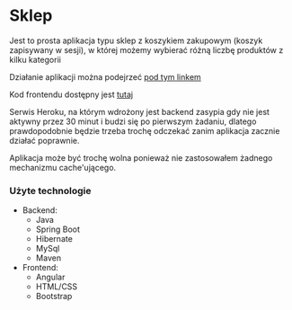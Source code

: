 # Sklep

Jest to prosta aplikacja typu sklep z koszykiem zakupowym (koszyk zapisywany w sesji), w której możemy wybierać różną liczbę produktów z kilku kategorii 

Działanie aplikacji można podejrzeć [pod tym linkem](http://my-shop-123.surge.sh/)

Kod frontendu dostępny jest [tutaj](https://github.com/pWydmuch/Shop-frontend)

Serwis Heroku, na którym wdrożony jest backend zasypia gdy nie jest aktywny przez 30 minut i budzi się po pierwszym żadaniu,
dlatego prawdopodobnie będzie trzeba trochę odczekać zanim aplikacja zacznie działać poprawnie. 

Aplikacja może być trochę wolna ponieważ nie zastosowałem żadnego mechanizmu cache'ującego.

### Użyte technologie
 
 * Backend:
    * Java
    * Spring Boot
    * Hibernate
    * MySql 
    * Maven
 * Frontend:    
    * Angular
    * HTML/CSS
    * Bootstrap
